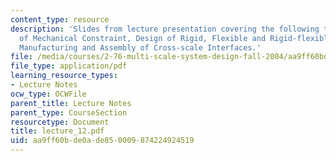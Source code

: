 ```yaml
---
content_type: resource
description: 'Slides from lecture presentation covering the following topics: Principles
  of Mechanical Constraint, Design of Rigid, Flexible and Rigid-flexible Constraint,
  Manufacturing and Assembly of Cross-scale Interfaces.'
file: /media/courses/2-76-multi-scale-system-design-fall-2004/aa9ff60bde0ade850009874224924519_lecture_12.pdf
file_type: application/pdf
learning_resource_types:
- Lecture Notes
ocw_type: OCWFile
parent_title: Lecture Notes
parent_type: CourseSection
resourcetype: Document
title: lecture_12.pdf
uid: aa9ff60b-de0a-de85-0009-874224924519
---
```

